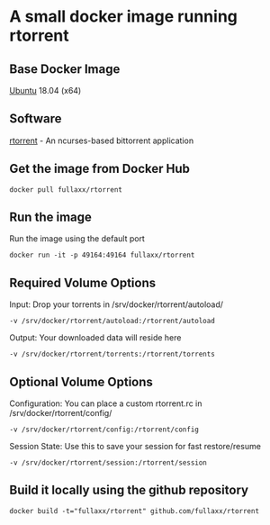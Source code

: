 # A small docker image running rtorrent

## Base Docker Image
[Ubuntu](https://hub.docker.com/_/ubuntu) 18.04 (x64)

## Software
[rtorrent](https://rakshasa.github.io/rtorrent/) - An ncurses-based bittorrent application

## Get the image from Docker Hub
```
docker pull fullaxx/rtorrent
```
## Run the image
Run the image using the default port
```
docker run -it -p 49164:49164 fullaxx/rtorrent
```
## Required Volume Options
Input: Drop your torrents in /srv/docker/rtorrent/autoload/
```
-v /srv/docker/rtorrent/autoload:/rtorrent/autoload
```
Output: Your downloaded data will reside here
```
-v /srv/docker/rtorrent/torrents:/rtorrent/torrents
```
## Optional Volume Options
Configuration: You can place a custom rtorrent.rc in /srv/docker/rtorrent/config/
```
-v /srv/docker/rtorrent/config:/rtorrent/config
```
Session State: Use this to save your session for fast restore/resume
```
-v /srv/docker/rtorrent/session:/rtorrent/session
```
## Build it locally using the github repository
```
docker build -t="fullaxx/rtorrent" github.com/fullaxx/rtorrent
```
